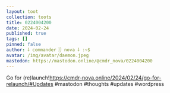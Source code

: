 ```yaml
---
layout: toot
collection: toots
title: 0224004200
date: 2024-02-24
published: true
tags: []
pinned: false
author: ⸸ commander ░ nova ⸸ :~$
avatar: /img/avatar/daemon.jpeg
mastodon: https://mastodon.online/@cmdr_nova/0224004200
---
```


Go for (re)launch!https://cmdr-nova.online/2024/02/24/go-for-relaunch/#Updates #mastodon #thoughts #updates #wordpress
